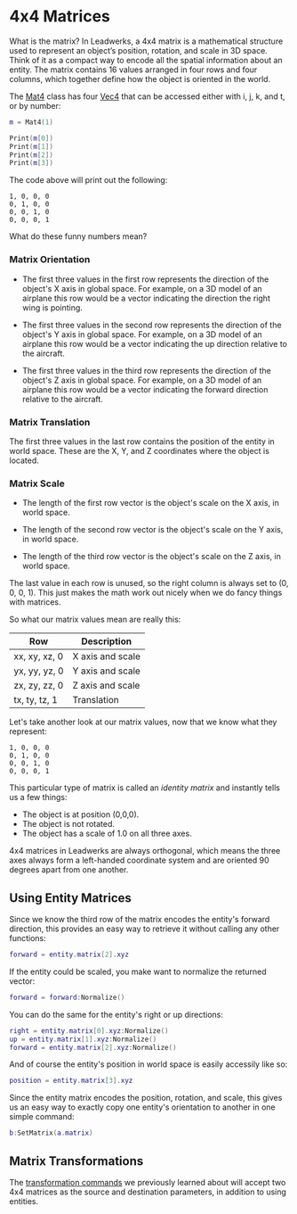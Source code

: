 # 4x4 Matrices

What is the matrix? In Leadwerks, a 4x4 matrix is a mathematical structure used to represent an object’s position, rotation, and scale in 3D space. Think of it as a compact way to encode all the spatial information about an entity. The matrix contains 16 values arranged in four rows and four columns, which together define how the object is oriented in the world.

The [Mat4](Mat4.md) class has four [Vec4](Vec4.md) that can be accessed either with i, j, k, and t, or by number:

```lua
m = Mat4(1)

Print(m[0])
Print(m[1])
Print(m[2])
Print(m[3])
```
The code above will print out the following:

```
1, 0, 0, 0
0, 1, 0, 0
0, 0, 1, 0
0, 0, 0, 1
```

What do these funny numbers mean?

### Matrix Orientation

- The first three values in the first row represents the direction of the object's X axis in global space. For example, on a 3D model of an airplane this row would be a vector indicating the direction the right wing is pointing.

- The first three values in the second row represents the direction of the object's Y axis in global space. For example, on a 3D model of an airplane this row would be a vector indicating the up direction relative to the aircraft.

- The first three values in the third row represents the direction of the object's Z axis in global space. For example, on a 3D model of an airplane this row would be a vector indicating the forward direction relative to the aircraft.

### Matrix Translation

The first three values in the last row contains the position of the entity in world space. These are the X, Y, and Z coordinates where the object is located.

### Matrix Scale

- The length of the first row vector is the object's scale on the X axis, in world space.

- The length of the second row vector is the object's scale on the Y axis, in world space.

- The length of the third row vector is the object's scale on the Z axis, in world space.

The last value in each row is unused, so the right column is always set to (0, 0, 0, 1). This just makes the math work out nicely when we do fancy things with matrices.

So what our matrix values mean are really this:

| Row | Description |
|---|---|
| xx, xy, xz, 0 | X axis and scale |
| yx, yy, yz, 0 | Y axis and scale |
| zx, zy, zz, 0 | Z axis and scale |
| tx, ty, tz, 1 | Translation |

Let's take another look at our matrix values, now that we know what they represent:

```
1, 0, 0, 0
0, 1, 0, 0
0, 0, 1, 0
0, 0, 0, 1
```

This particular type of matrix is called an _identity matrix_ and instantly tells us a few things:
- The object is at position (0,0,0).
- The object is not rotated.
- The object has a scale of 1.0 on all three axes.

4x4 matrices in Leadwerks are always orthogonal, which means the three axes always form a left-handed coordinate system and are oriented 90 degrees apart from one another.

## Using Entity Matrices

Since we know the third row of the matrix encodes the entity's forward direction, this provides an easy way to retrieve it without calling any other functions:

```lua
forward = entity.matrix[2].xyz
```

If the entity could be scaled, you make want to normalize the returned vector:

```lua
forward = forward:Normalize()
```

You can do the same for the entity's right or up directions:

```lua
right = entity.matrix[0].xyz:Normalize()
up = entity.matrix[1].xyz:Normalize()
forward = entity.matrix[2].xyz:Normalize()
```

And of course the entity's position in world space is easily accessily like so:

```lua
position = entity.matrix[3].xyz
```

Since the entity matrix encodes the position, rotation, and scale, this gives us an easy way to exactly copy one entity's orientation to another in one simple command:

```lua
b:SetMatrix(a.matrix)
```

## Matrix Transformations

The [transformation commands](3dtransform.md) we previously learned about will accept two 4x4 matrices as the source and destination parameters, in addition to using entities.
